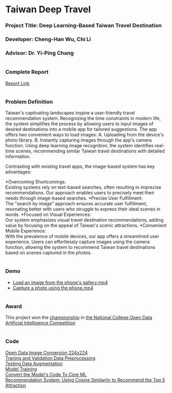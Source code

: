 # Taiwan Deep Travel
### Project Title: Deep Learning-Based Taiwan Travel Destination
### Developer: Cheng-Han Wu, Chi Li
### Advisor: Dr. Yi-Ping Chang
#  
### Complete Report
[Report Link](https://github.com/albert0796/MachineLearning/blob/master/Project_TaiwanDeepTravel/Report/Project%20Description_Open%20Data%20Analysis%20Competition.pdf)
#
### Problem Definition
Taiwan's captivating landscapes inspire a user-friendly travel recommendation system. Recognizing the time constraints in modern life, the system simplifies the process by allowing users to input images of desired destinations into a mobile app for tailored suggestions. The app offers two convenient ways to load images: A. Uploading from the device's photo library. B. Instantly capturing images through the app's camera function. Using deep learning image recognition, the system identifies real-time scenes, recommending similar Taiwan travel destinations with detailed information.

Contrasting with existing travel apps, the image-based system has key advantages:

*Overcoming Shortcomings:  
Existing systems rely on text-based searches, often resulting in imprecise recommendations. Our approach enables users to precisely meet their needs through image-based searches.
*Precise User Fulfillment:  
The "search by image" approach ensures accurate user fulfillment, resonating better with users who struggle to express their ideal scenes in words.
*Focused on Visual Experiences:  
Our system emphasizes visual travel destination recommendations, adding value by focusing on the appeal of Taiwan's scenic attractions.
*Convenient Mobile Experience:  
With the prevalence of mobile devices, our app offers a streamlined user experience. Users can effortlessly capture images using the camera function, allowing the system to recommend Taiwan travel destinations based on scenes captured in the photos.
#  
### Demo  
* [Load an image from the phone's gallery.mp4](https://drive.google.com/file/d/16DuFaOIqSuNrurp-YuRIeEox0RovTAsu/view?usp=drive_link)
* [Capture a photo using the phone.mp4](https://drive.google.com/file/d/12ung4JtLvhvXcfwixREoYPGcFk2teay4/view?usp=drive_link)
#  
### Award 
This project won the [championship](https://github.com/albert0796/MachineLearning/blob/master/Project_TaiwanDeepTravel/Report/%E7%8D%8E%E7%8B%80.png) in [the National College Open Data Artificial Intelligence Competition](http://bigdata.scu.edu.tw/aiads2018/)
#  
### Code
[Open Data Image Conversion 224x224](https://github.com/albert0796/MachineLearning/tree/master/Project_TaiwanDeepTravel/Code/Open%20Data%20%E5%9C%96%E7%89%87%E8%BD%89%20224x224)  
[Traning and Validation Data Preprocessing](https://github.com/albert0796/MachineLearning/tree/master/Project_TaiwanDeepTravel/Code/%E8%A8%93%E7%B7%B4%E5%92%8C%E9%A9%97%E8%AD%89%E8%B3%87%E6%96%99%E9%A0%90%E8%99%95%E7%90%86)  
[Testing Data Augmentation](https://github.com/albert0796/MachineLearning/tree/master/Project_TaiwanDeepTravel/Code/%E6%93%B4%E5%A2%9E%E9%A9%97%E8%AD%89%E8%B3%87%E6%96%99)  
[Model Training](https://github.com/albert0796/MachineLearning/tree/master/Project_TaiwanDeepTravel/Code/%E6%A8%A1%E5%9E%8B%E8%A8%93%E7%B7%B4)  
[Convert the Model's Code To Core ML](https://github.com/albert0796/MachineLearning/tree/master/Project_TaiwanDeepTravel/Code/%E6%A8%A1%E5%9E%8B%E8%BD%89Core%20ML)  
[Recommendation System: Using Cosine Similarity to Recommend the Top 5 Attraction](https://github.com/albert0796/MachineLearning/tree/master/Project_TaiwanDeepTravel/Code/%E9%A4%98%E5%BC%A6%E7%9B%B8%E4%BC%BC%E5%BA%A6%E5%8D%B0%E5%87%BA%E6%9C%80%E7%9B%B8%E4%BC%BC%E7%9A%84%E5%89%8D%E4%BA%94%E5%80%8B%E6%99%AF%E9%BB%9E)  
